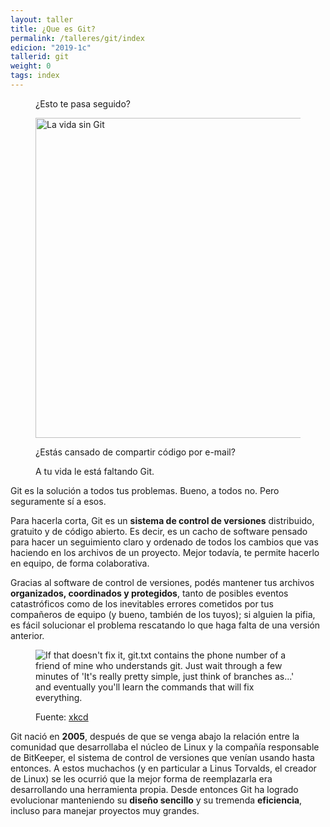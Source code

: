 ```yaml
---
layout: taller
title: ¿Que es Git?
permalink: /talleres/git/index
edicion: "2019-1c"
tallerid: git
weight: 0
tags: index
---
```


<figure class="centered">
    <p class="text-big">¿Esto te pasa seguido?</p>
    <p><img class="no-border" title="La vida sin Git" src="{{ site.baseurl }}/static/img/git/caos.png" width="512"></p>
    <p class="text-big">¿Estás cansado de compartir código por e-mail?</p>
    <p class="text-x-big">A tu vida le está faltando Git.</p>
</figure>

Git es la solución a todos tus problemas. Bueno, a todos no. Pero seguramente sí a esos.

Para hacerla corta, Git es un **sistema de control de versiones** distribuido, gratuito y de código abierto. Es decir, es un cacho de software pensado para hacer un seguimiento claro y ordenado de todos los cambios que vas haciendo en los archivos de un proyecto. Mejor todavía, te permite hacerlo en equipo, de forma colaborativa.

Gracias al software de control de versiones, podés mantener tus archivos **organizados, coordinados y protegidos**, tanto de posibles eventos catastróficos como de los inevitables errores cometidos por tus compañeros de equipo (y bueno, también de los tuyos); si alguien la pifia, es fácil solucionar el problema rescatando lo que haga falta de una versión anterior.

<figure class="centered">
    <p><img class="no-border" title="If that doesn't fix it, git.txt contains the phone number of a friend of mine who understands git. Just wait through a few minutes of 'It's really pretty simple, just think of branches as...' and eventually you'll learn the commands that will fix everything." src="{{ site.baseurl }}/static/img/git/xkcd-git.png"></p>
    <!-- <p class="figure-caption">Fuente: <a href="http://xkcd.com/1597/" target="_blank">xkcd</a></p> -->
    <figcaption>Fuente: <a href="http://xkcd.com/1597/" target="_blank">xkcd</a></figcaption>
</figure>


Git nació en **2005**, después de que se venga abajo la relación entre la comunidad que desarrollaba el núcleo de Linux y la compañía responsable de BitKeeper, el sistema de control de versiones que venían usando hasta entonces. A estos muchachos (y en particular a Linus Torvalds, el creador de Linux) se les ocurrió que la mejor forma de reemplazarla era desarrollando una herramienta propia. Desde entonces Git ha logrado evolucionar manteniendo su **diseño sencillo** y su tremenda **eficiencia**, incluso para manejar proyectos muy grandes.
